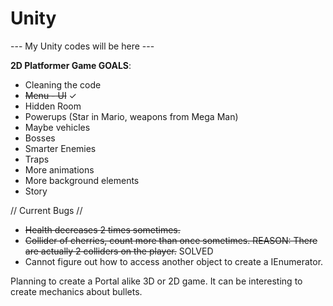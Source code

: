 # Unity

--- My Unity codes will be here ---

**2D Platformer Game GOALS**:

- Cleaning the code
- ~~Menu - UI~~ ✓
- Hidden Room
- Powerups (Star in Mario, weapons from Mega Man)
- Maybe vehicles
- Bosses
- Smarter Enemies
- Traps
- More animations
- More background elements
- Story

// Current Bugs //

- ~~Health decreases 2 times sometimes.~~
- ~~Collider of cherries, count more than once sometimes. REASON: There are actually 2 colliders on the player.~~ SOLVED
- Cannot figure out how to access another object to create a IEnumerator.


Planning to create a Portal alike 3D or 2D game. It can be interesting to create mechanics about bullets.
